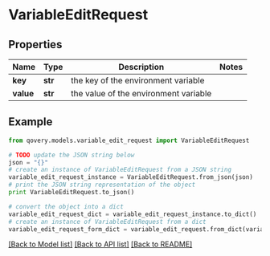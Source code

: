 # VariableEditRequest


## Properties

Name | Type | Description | Notes
------------ | ------------- | ------------- | -------------
**key** | **str** | the key of the environment variable | 
**value** | **str** | the value of the environment variable | 

## Example

```python
from qovery.models.variable_edit_request import VariableEditRequest

# TODO update the JSON string below
json = "{}"
# create an instance of VariableEditRequest from a JSON string
variable_edit_request_instance = VariableEditRequest.from_json(json)
# print the JSON string representation of the object
print VariableEditRequest.to_json()

# convert the object into a dict
variable_edit_request_dict = variable_edit_request_instance.to_dict()
# create an instance of VariableEditRequest from a dict
variable_edit_request_form_dict = variable_edit_request.from_dict(variable_edit_request_dict)
```
[[Back to Model list]](../README.md#documentation-for-models) [[Back to API list]](../README.md#documentation-for-api-endpoints) [[Back to README]](../README.md)


